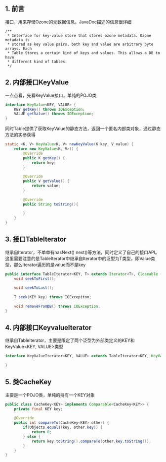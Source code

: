 ## 1. 前言

接口，用来存储Ozone的元数据信息。JavaDoc描述的信息很详细

```
/**
 * Interface for key-value store that stores ozone metadata. Ozone metadata is
 * stored as key value pairs, both key and value are arbitrary byte arrays. Each
 * Table Stores a certain kind of keys and values. This allows a DB to have
 * different kind of tables.
 */
```

## 2. 内部接口KeyValue

一点点看，先看KeyValue接口，单纯的POJO类

```java
interface KeyValue<KEY, VALUE> {
    KEY getKey() throws IOException;
    VALUE getValue() throws IOException;
}
```

同时Table提供了获取KeyValue的静态方法，返回一个匿名内部类对象，通过静态方法的实参获得

```java
static <K, V> KeyValue<K, V> newKeyValue(K key, V value) {
    return new KeyValue<K, V>() {
        @Override
        public K getKey() {
            return key;
        }
        
        @Override
        public V getValue() {
            return value;
        }
        
        @Override
        public String toString(){
            
        }
    }
}
```

## 3. 接口TableIterator

继承自Iterator，不单单有hasNext() next()等方法，同时定义了自己的接口API。这里需要注意的是TableIterator中继承自Iterator中的泛型为T类型，即Value类型，那么Iterator遍历的是value而不是key

```java
public interface TableIterator<KEY, T> extends Iterator<T>, Closeable {
    void seekToFirst();
    
    void seekToLast();
    
    T seek(KEY key) throws IOExcepiton;
    
    void removeFromDB() throws IOException;
}
```

## 4. 内部接口KeyvalueIterator

继承自TableIterator，主要是限定了两个泛型为外部类定义的KEY和KeyValue<KEY, VALUE>类型

```java
interface KeyValueIterator<KEY, VALUE> extends TableIterator<KEY, KeyValue<KEY, VALUE>>{
    
}
```

## 5. 类CacheKey

主要是一个POJO类，单纯的持有一个KEY对象

```java
public class CacheKey<KEY> implements Comparable<CacheKey<KEY>> {
    private final KEY key;
    
    @Override
    public int compareTo(CacheKey<KEY> other) {
        if(Objects.equals(key, other.key)) {
            return 0;
        } else {
            return key.toString().compareTo(other.key.toString());
        }
    }
}
```

